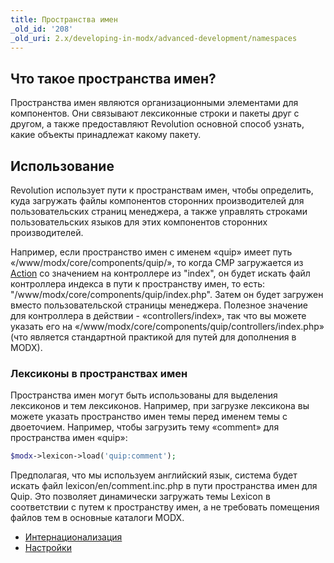 ```yaml
---
title: Пространства имен
_old_id: '208'
_old_uri: 2.x/developing-in-modx/advanced-development/namespaces
---
```


## Что такое пространства имен?

Пространства имен являются организационными элементами для компонентов. Они связывают лексиконные строки и пакеты друг с другом, а также предоставляют Revolution основной способ узнать, какие объекты принадлежат какому пакету.

## Использование

Revolution использует пути к пространствам имен, чтобы определить, куда загружать файлы компонентов сторонних производителей для пользовательских страниц менеджера, а также управлять строками пользовательских языков для этих компонентов сторонних производителей.

Например, если пространство имен с именем «quip» имеет путь «/www/modx/core/components/quip/», то когда CMP загружается из [Action](extending-modx/menus/actions "Actions and Menus") со значением на контроллере из "index", он будет искать файл контроллера индекса в пути к пространству имен, то есть: "/www/modx/core/components/quip/index.php". Затем он будет загружен вместо пользовательской страницы менеджера. Полезное значение для контроллера в действии - «controllers/index», так что вы можете указать его на «/www/modx/core/components/quip/controllers/index.php» (что является стандартной практикой для путей для дополнения в MODX).

### Лексиконы в пространствах имен

Пространства имен могут быть использованы для выделения лексиконов и тем лексиконов. Например, при загрузке лексикона вы можете указать пространство имен темы перед именем темы с двоеточием. Например, чтобы загрузить тему «comment» для пространства имен «quip»:

```php
$modx->lexicon->load('quip:comment');
```

Предполагая, что мы используем английский язык, система будет искать файл lexicon/en/comment.inc.php в пути пространства имен для Quip. Это позволяет динамически загружать темы Lexicon в соответствии с путем к пространству имен, а не требовать помещения файлов тем в основные каталоги MODX.

- [Интернационализация](extending-modx/internationalization "Internationalization")
- [Настройки](_legacy/administering-your-site/settings "Settings")
